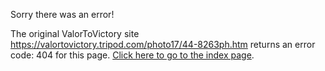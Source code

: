 

Sorry there was an error!

The original ValorToVictory site https://valortovictory.tripod.com/photo17/44-8263ph.htm returns an error code: 404 for this page. [Click here to go to the index page](../index.md).
